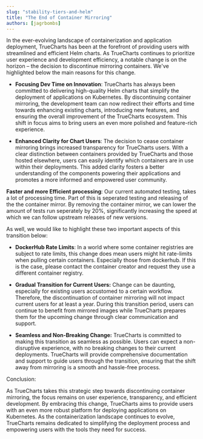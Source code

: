 ```yaml
---
slug: "stability-tiers-and-helm"
title: "The End of Container Mirroring"
authors: [jagrbombs]
---
```


In the ever-evolving landscape of containerization and application deployment, TrueCharts has been at the forefront of providing users with streamlined and efficient Helm charts. As TrueCharts continues to prioritize user experience and development efficiency, a notable change is on the horizon – the decision to discontinue mirroring containers. We've highlighted below the main reasons for this change.

- **Focusing Dev Time on Innovation**:
TrueCharts has always been committed to delivering high-quality Helm charts that simplify the deployment of applications on Kubernetes. By discontinuing container mirroring, the development team can now redirect their efforts and time towards enhancing existing charts, introducing new features, and ensuring the overall improvement of the TrueCharts ecosystem. This shift in focus aims to bring users an even more polished and feature-rich experience.

- **Enhanced Clarity for Chart Users**:
The decision to cease container mirroring brings increased transparency for TrueCharts users. With a clear distinction between containers provided by TrueCharts and those hosted elsewhere, users can easily identify which containers are in use within their deployments. This added clarity fosters a better understanding of the components powering their applications and promotes a more informed and empowered user community.

 **Faster and more Efficient processing**:
Our current automated testing, takes a lot of processing time. Part of this is seperated testing and releasing of the the container mirror. By removing the container mirror, we can lower the amount of tests run seperately by 20%, significantly increasing the speed at which we can follow upstream releases of new versions.

As well, we would like to highlight these two important aspects of this transition below:

- **DockerHub Rate Limits**:
In a world where some container registries are subject to rate limits, this change does mean users might hit rate-limits when pulling certain containers. Especially those from dockerhub. If this is the case, please contact the container creator and request they use a different container registry.

- **Gradual Transition for Current Users:**
Change can be daunting, especially for existing users accustomed to a certain workflow. Therefore, the discontinuation of container mirroring will not impact current users for at least a year. During this transition period, users can continue to benefit from mirrored images while TrueCharts prepares them for the upcoming change through clear communication and support.

- **Seamless and Non-Breaking Change:**
TrueCharts is committed to making this transition as seamless as possible. Users can expect a non-disruptive experience, with no breaking changes to their current deployments. TrueCharts will provide comprehensive documentation and support to guide users through the transition, ensuring that the shift away from mirroring is a smooth and hassle-free process.

Conclusion:

As TrueCharts takes this strategic step towards discontinuing container mirroring, the focus remains on user experience, transparency, and efficient development. By embracing this change, TrueCharts aims to provide users with an even more robust platform for deploying applications on Kubernetes. As the containerization landscape continues to evolve, TrueCharts remains dedicated to simplifying the deployment process and empowering users with the tools they need for success.
